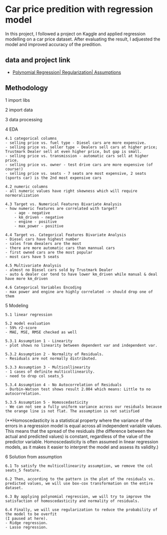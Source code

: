 
# Car price predition with regression model

In this project, I followed a project on Kaggle and applied regression modelling on a car price dataset. After evaluating the result, I adjuested the model and improved accuracy of the predition.




## data and project link

 - [Polynomial Regression| Regularization| Assumptions](https://www.kaggle.com/code/farzadnekouei/polynomial-regression-regularization-assumptions#Step-10:-Build-2nd-order-Polynomial-Regression)



## Methodology

1 import libs

2 import data

3 data processing

4 EDA  
      
    4.1 categorical columns    
    - selling price vs. fuel type - Diesel cars are more expensive.   
    - selling price vs. seller type - Dealers sell cars at higher price; Trustmark Dealer sell at even higher price, but gap is small.     
    - selling price vs. transmission - automatic cars sell at higher price.      
    - selling price vs. owner - test drive cars are more expensive (of course!)    
    - selling price vs. seats - 7 seats are most expensive, 2 seats (sports car) is the 2nd most expensive cars       

    4.2 numeric columns    
    - all numeric values have right skewness which will require normoralization

    4.3 Target vs. Numerical Features Bivariate Analysis  
    - how numeric features are correlated with target?
        - age - negative
        - km_driven - negative
        - engine - positive
        - max_power - positive    

    4.4 Target vs. Categorical Features Bivariate Analysis     
    - Diesel cars have highest number
    - sales from deealers are the most
    - there are more automatic cars than mannual cars
    - first owned cars are the most popular 
    - most cars have 5 seats     

    4.5 Multivariate Analysis
    - almost no Diesel cars sold by Trustmark Dealer
    - auto & dealer car tend to have lower km_driven while manual & deal have more km_driven

    4.6 Categorical Variables Encoding
    - max power and engine are highly correlated -> should drop one of them

5 Modeling   

    5.1 linear regression    

    5.2 model evaluation      
    - 59% r2-score
    - MAE, MSE, RMSE checked as well    

    5.3.1 Assumption 1 - Linearity
    - plot shows no linearity between dependent var and independent var.    

    5.3.2 Assumption 2 - Normality of Residuals.    
    - Residuals are not normally distributed.     

    5.3.3 Assumption 3 - Multicollinearity
    - 1 cases of definite multicollinearity.    
    - need to drop col seats_5     

    5.3.4 Assumption 4 - No Autocorrelation of Residuals
    - Durbin-Watson test shows result 2.004 which means: Little to no autocorrelation.    

    5.3.5 Assumption 5 - Homoscedasticity
    - We can not see a fully uniform variance across our residuals because the orange line is not flat. The assumption is not satisfied
(**Homoscedasticity is a statistical property where the variance of the errors in a regression     model is equal across all independent variable values. This means that the spread of the residuals   (the difference between the actual and predicted values) is constant, regardless of the value of the predictor variable. Homoscedasticity is often assumed in linear regression models, as it makes it easier to interpret the model and assess its validity.)

6 Solution from assumption

    6.1 To satisfy the multicollinearity assumption, we remove the col seats_5 feature.    

    6.2 Then, according to the pattern in the plot of the residuals vs. predicted values, we will use box-cox transformation on the entire dataset.    

    6.3 By applying polynomial regression, we will try to improve the satisfaction of homoscedasticity and normality of residuals.     

    6.4 Finally, we will use regularization to reduce the probability of the model to be overfit
    (I paused at here).    
    - Ridge regression.   
    - Lasso regression.    




    

